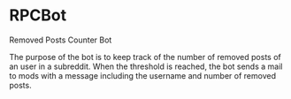 # RPCBot
Removed Posts Counter Bot

The purpose of the bot is to keep track of the number of removed posts of an user in a subreddit. When the threshold is reached, the bot sends a mail to mods with a message including the username and number of removed posts.
